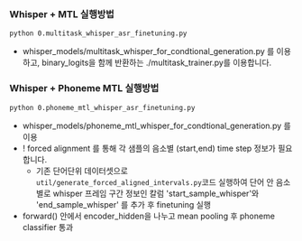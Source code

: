 ### Whisper + MTL 실행방법
```
python 0.multitask_whisper_asr_finetuning.py
```
- whisper_models/multitask_whisper_for_condtional_generation.py 를 이용하고, binary_logits을 함께 반환하는 ./multitask_trainer.py를 이용합니다.

### Whisper + Phoneme MTL 실행방법
```
python 0.phoneme_mtl_whisper_asr_finetuning.py
```
- whisper_models/phoneme_mtl_whisper_for_condtional_generation.py 를 이용
- ! forced alignment 를 통해 각 샘플의 음소별 (start,end) time step 정보가 필요합니다. 
    * 기존 단어단위 데이터셋으로 `util/generate_forced_aligned_intervals.py`코드 실행하여 단어 안 음소별로 whisper 프레임 구간 정보인 칼럼 'start_sample_whisper'와 'end_sample_whisper' 를 추가 후 finetuning 실행
-  forward() 안에서 encoder_hidden을 나누고 mean pooling 후 phoneme classifier 통과